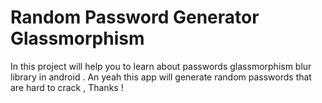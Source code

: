 # Random Password Generator Glassmorphism
 In this project will help you to learn about passwords glassmorphism blur library in android . An yeah this app will generate random passwords that are hard to crack , Thanks !
